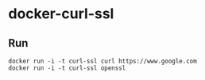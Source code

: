 # docker-curl-ssl
## Run

```
docker run -i -t curl-ssl curl https://www.google.com
docker run -i -t curl-ssl openssl
```